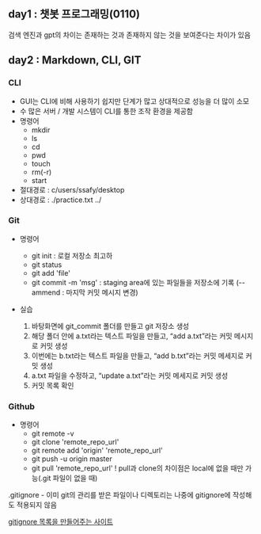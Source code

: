 ## day1 : 챗봇 프로그래밍(0110)

검색 엔진과 gpt의 차이는 존재하는 것과 존재하지 않는 것을 보여준다는 차이가 있음

## day2 : Markdown, CLI, GIT
### CLI
- GUI는 CLI에 비해 사용하기 쉽지만 단계가 많고 상대적으로 성능을 더 많이 소모
- 수 많은 서버 / 개발 시스템이 CLI를 통한 조작 환경을 제공함
- 명령어
  - mkdir
  - ls
  - cd
  - pwd
  - touch
  - rm(-r)
  - start
- 절대경로 : c/users/ssafy/desktop
- 상대경로 : ./practice.txt ../

### Git
- 명령어
  - git init : 로컬 저장소 최고하
  - git status
  - git add 'file'
  - git commit -m 'msg' : staging area에 있는 파일들을 저장소에 기록 (--ammend : 마지막 커밋 메시지 변경)
 
- 실습
  1. 바탕화면에 git_commit 폴더를 만들고 git 저장소 생성
  2. 해당 폴더 안에 a.txt라는 텍스트 파일을 만들고, “add a.txt”라는 커밋 메시지로 커밋 생성
  3. 이번에는 b.txt라는 텍스트 파일을 만들고, “add b.txt”라는 커밋 메세지로 커밋 생성
  4. a.txt 파일을 수정하고, “update a.txt”라는 커밋 메세지로 커밋 생성
  5. 커밋 목록 확인

### Github
- 명령어
  - git remote -v
  - git clone 'remote_repo_url'
  - git remote add 'origin' 'remote_repo_url'
  - git push -u origin master
  - git pull 'remote_repo_url'
  ! pull과 clone의 차이점은 local에 없을 때만 가능(.git 파일이 없을 때)

.gitignore - 이미 git의 관리를 받은 파일이나 디렉토리는 나중에 gitignore에 작성해도 적용되지 않음

[gitignore 목록을 만들어주는 사이트](https://www.toptal.com/developers/gitignore/)
  
